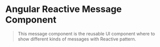 # Angular Reactive Message Component

> This message component is the reusable UI component where to show different kinds of messages with Reactive pattern.